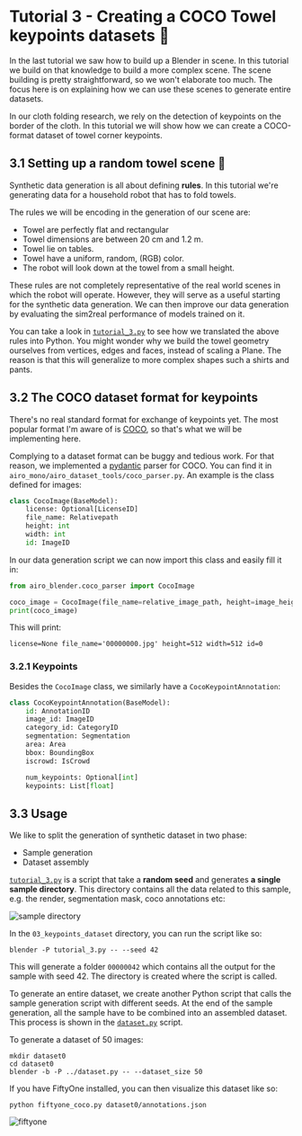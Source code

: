 Tutorial 3 - Creating a COCO Towel keypoints datasets :dvd:
===========================================================
In the last tutorial we saw how to build up a Blender in scene.
In this tutorial we build on that knowledge to build a more complex scene.
The scene building is pretty straightforward, so we won't elaborate too much.
The focus here is on explaining how we can use these scenes to generate entire datasets.

In our cloth folding research, we rely on the detection of keypoints on the border of the cloth.
In this tutorial we will show how we can create a COCO-format dataset of towel corner keypoints.

3.1 Setting up a random towel scene :game_die:
----------------------------------------------
Synthetic data generation is all about defining **rules**.
In this tutorial we're generating data for a household robot that has to fold towels.

The rules we will be encoding in the generation of our scene are:
* Towel are perfectly flat and rectangular
* Towel dimensions are between 20 cm and 1.2 m.
* Towel lie on tables.
* Towel have a uniform, random, (RGB) color.
* The robot will look down at the towel from a small height.

These rules are not completely representative of the real world scenes in which the robot will operate.
However, they will serve as a useful starting for the synthetic data generation.
We can then improve our data generation by evaluating the sim2real performance of models trained on it.
<!-- > One can rightfully ask how much effort you should put into these rules. -->

You can take a look in [`tutorial_3.py`](./tutorial_3.py) to see how we translated the above rules into Python.
You might wonder why we build the towel geometry ourselves from vertices, edges and faces, instead of scaling a Plane.
The reason is that this will generalize to more complex shapes such a shirts and pants.

3.2 The COCO dataset format for keypoints
-----------------------------------------
There's no real standard format for exchange of keypoints yet.
The most popular format I'm aware of is [COCO](https://cocodataset.org/#format-data), so that's what we will be implementing here.
<!-- COCO keypoints are mostly used for human pose estimation. -->

Complying to a dataset format can be buggy and tedious work.
For that reason, we implemented a [pydantic](https://docs.pydantic.dev/) parser for COCO.
You can find it in `airo_mono/airo_dataset_tools/coco_parser.py`.
An example is the class defined for images:
```python
class CocoImage(BaseModel):
    license: Optional[LicenseID]
    file_name: Relativepath
    height: int
    width: int
    id: ImageID
```
In our data generation script we can now import this class and easily fill it in:
```python
from airo_blender.coco_parser import CocoImage

coco_image = CocoImage(file_name=relative_image_path, height=image_height, width=image_width, id=random_seed)
print(coco_image)
```
This will print:
```
license=None file_name='00000000.jpg' height=512 width=512 id=0
```

### 3.2.1 Keypoints

Besides the `CocoImage` class, we similarly have a `CocoKeypointAnnotation`:
```python
class CocoKeypointAnnotation(BaseModel):
    id: AnnotationID
    image_id: ImageID
    category_id: CategoryID
    segmentation: Segmentation
    area: Area
    bbox: BoundingBox
    iscrowd: IsCrowd

    num_keypoints: Optional[int]
    keypoints: List[float]
```

## 3.3 Usage
We like to split the generation of synthetic dataset in two phase:
* Sample generation
* Dataset assembly

[`tutorial_3.py`](./tutorial_3.py) is a script that take a **random seed** and generates **a single sample directory**.
This directory contains all the data related to this sample, e.g. the render, segmentation mask, coco annotations etc:

![sample directory](https://i.imgur.com/5uU7vCq.png)

In the `03_keypoints_dataset` directory, you can run the script like so:
```
blender -P tutorial_3.py -- --seed 42
```
This will generate a folder `00000042` which contains all the output for the sample with seed 42.
The directory is created where the script is called.

To generate an entire dataset, we create another Python script that calls the sample generation script with different seeds.
At the end of the sample generation, all the sample have to be combined into an assembled dataset.
This process is shown in the [`dataset.py`](./dataset.py) script.

To generate a dataset of 50 images:
```
mkdir dataset0
cd dataset0
blender -b -P ../dataset.py -- --dataset_size 50
```
If you have FiftyOne installed, you can then visualize this dataset like so:
```
python fiftyone_coco.py dataset0/annotations.json
```

![fiftyone](https://i.imgur.com/RMnBHiw.png)